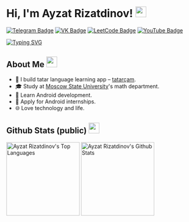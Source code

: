 # Hi, I'm Ayzat Rizatdinov! <img src="https://media.giphy.com/media/hvRJCLFzcasrR4ia7z/giphy.gif" width="28"/>

[![Telegram Badge](https://img.shields.io/badge/Telegram-12100E?style=flat-square&logo=Telegram)](https://t.me/dov4k1n)
[![VK Badge](https://img.shields.io/badge/-VK-12100E?style=flat-square&logo=VK&logoColor=4B76A4)](https://vk.com/dov4k1n)
[![LeetCode Badge](https://img.shields.io/badge/-LeetCode-282828?style=flat-square&logo=Leetcode)](https://leetcode.com/u/dov4k1n/)
[![YouTube Badge](https://img.shields.io/badge/-YouTube-FF0000?style=flat-square&logo=YouTube&logoColor=FF0000&color=282828)](https://youtube.com/@dov4k1n)

[![Typing SVG](https://readme-typing-svg.herokuapp.com?font=comfortaa&color=%23F77B93&size=25&height=40&lines=Nice+to+meet+you!;I'm+a+Software+Engineer)](https://git.io/typing-svg)

## About Me <img src="https://c.tenor.com/uZFq07-ujK8AAAAi/man-shrugging-joypixels.gif" width="28"/>
* 👾 I build tatar language learning app – <a href="https://t.me/tatar_app">tatarçam</a>.
* 🎓 Study at <a href="https://math.msu.ru">Moscow State University</a>'s math department.
* 📱 Learn Android development.
* 💼 Apply for Android internships. 
* 🌐 Love technology and life.

## Github Stats (public) <img src="https://c.tenor.com/ZULdaf8iCHgAAAAi/100-discord.gif" width="28"/>

<a href="https://github.com/dov4k1n"><img alt="Ayzat Rizatdinov's Top Languages" src="https://github-readme-stats.vercel.app/api/top-langs/?username=dov4k1n&custom_title=languages&langs_count=8&layout=compact&theme=tokyonight&hide_border=true" height="192px"/></a>
<a href="https://github.com/dov4k1n/"><img alt="Ayzat Rizatdinov's Github Stats" src="https://denvercoder1-github-readme-stats.vercel.app/api/?username=dov4k1n&custom_title=activity&show_icons=true&count_private=true&theme=tokyonight&hide_border=true&rank_icon=github" height="192px"/></a>